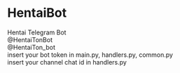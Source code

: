 # HentaiBot
Hentai Telegram Bot
<br>
@HentaiTonBot
<br>
@HentaiTon_bot
<br>
insert your bot token in main.py, handlers.py, common.py
<br>
insert your channel chat id in handlers.py
